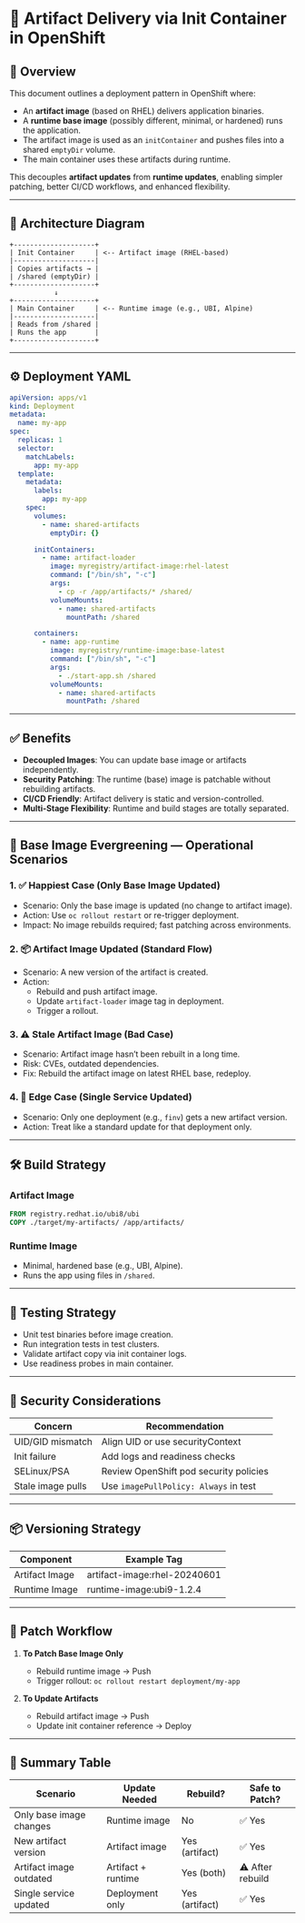 # 🚀 Artifact Delivery via Init Container in OpenShift

## 📌 Overview

This document outlines a deployment pattern in OpenShift where:

- An **artifact image** (based on RHEL) delivers application binaries.
- A **runtime base image** (possibly different, minimal, or hardened) runs the application.
- The artifact image is used as an `initContainer` and pushes files into a shared `emptyDir` volume.
- The main container uses these artifacts during runtime.

This decouples **artifact updates** from **runtime updates**, enabling simpler patching, better CI/CD workflows, and enhanced flexibility.

---

## 🧱 Architecture Diagram

```
+--------------------+
| Init Container     | <-- Artifact image (RHEL-based)
|--------------------|
| Copies artifacts → |
| /shared (emptyDir) |
+--------------------+
           ↓
+--------------------+
| Main Container     | <-- Runtime image (e.g., UBI, Alpine)
|--------------------|
| Reads from /shared |
| Runs the app       |
+--------------------+
```

---

## ⚙️ Deployment YAML

```yaml
apiVersion: apps/v1
kind: Deployment
metadata:
  name: my-app
spec:
  replicas: 1
  selector:
    matchLabels:
      app: my-app
  template:
    metadata:
      labels:
        app: my-app
    spec:
      volumes:
        - name: shared-artifacts
          emptyDir: {}

      initContainers:
        - name: artifact-loader
          image: myregistry/artifact-image:rhel-latest
          command: ["/bin/sh", "-c"]
          args:
            - cp -r /app/artifacts/* /shared/
          volumeMounts:
            - name: shared-artifacts
              mountPath: /shared

      containers:
        - name: app-runtime
          image: myregistry/runtime-image:base-latest
          command: ["/bin/sh", "-c"]
          args:
            - ./start-app.sh /shared
          volumeMounts:
            - name: shared-artifacts
              mountPath: /shared
```

---

## ✅ Benefits

- **Decoupled Images**: You can update base image or artifacts independently.
- **Security Patching**: The runtime (base) image is patchable without rebuilding artifacts.
- **CI/CD Friendly**: Artifact delivery is static and version-controlled.
- **Multi-Stage Flexibility**: Runtime and build stages are totally separated.

---

## 🔄 Base Image Evergreening — Operational Scenarios

### 1. ✅ Happiest Case (Only Base Image Updated)

- Scenario: Only the base image is updated (no change to artifact image).
- Action: Use `oc rollout restart` or re-trigger deployment.
- Impact: No image rebuilds required; fast patching across environments.

### 2. 📦 Artifact Image Updated (Standard Flow)

- Scenario: A new version of the artifact is created.
- Action:
  - Rebuild and push artifact image.
  - Update `artifact-loader` image tag in deployment.
  - Trigger a rollout.

### 3. ⚠️ Stale Artifact Image (Bad Case)

- Scenario: Artifact image hasn’t been rebuilt in a long time.
- Risk: CVEs, outdated dependencies.
- Fix: Rebuild the artifact image on latest RHEL base, redeploy.

### 4. 🔁 Edge Case (Single Service Updated)

- Scenario: Only one deployment (e.g., `finv`) gets a new artifact version.
- Action: Treat like a standard update for that deployment only.

---

## 🛠️ Build Strategy

### Artifact Image

```dockerfile
FROM registry.redhat.io/ubi8/ubi
COPY ./target/my-artifacts/ /app/artifacts/
```

### Runtime Image

- Minimal, hardened base (e.g., UBI, Alpine).
- Runs the app using files in `/shared`.

---

## 🧪 Testing Strategy

- Unit test binaries before image creation.
- Run integration tests in test clusters.
- Validate artifact copy via init container logs.
- Use readiness probes in main container.

---

## 🔐 Security Considerations

| Concern              | Recommendation                              |
|----------------------|----------------------------------------------|
| UID/GID mismatch     | Align UID or use securityContext             |
| Init failure         | Add logs and readiness checks                |
| SELinux/PSA          | Review OpenShift pod security policies       |
| Stale image pulls    | Use `imagePullPolicy: Always` in test        |

---

## 📦 Versioning Strategy

| Component        | Example Tag               |
|------------------|---------------------------|
| Artifact Image    | artifact-image:rhel-20240601 |
| Runtime Image     | runtime-image:ubi9-1.2.4     |

---

## 🔁 Patch Workflow

1. **To Patch Base Image Only**
   - Rebuild runtime image → Push
   - Trigger rollout: `oc rollout restart deployment/my-app`

2. **To Update Artifacts**
   - Rebuild artifact image → Push
   - Update init container reference → Deploy

---

## 🧾 Summary Table

| Scenario                  | Update Needed     | Rebuild?         | Safe to Patch? |
|---------------------------|-------------------|------------------|----------------|
| Only base image changes   | Runtime image      | No               | ✅ Yes         |
| New artifact version      | Artifact image     | Yes (artifact)   | ✅ Yes         |
| Artifact image outdated   | Artifact + runtime | Yes (both)       | ⚠️ After rebuild |
| Single service updated    | Deployment only    | Yes (artifact)   | ✅ Yes         |
